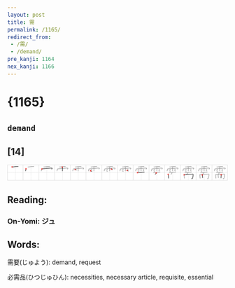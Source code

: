 ```yaml
---
layout: post
title: 需
permalink: /1165/
redirect_from:
 - /需/
 - /demand/
pre_kanji: 1164
nex_kanji: 1166
---
```


# {1165}

## `demand`

## [14]

<div class="stroke"><img src="../images/E99C80.png" /></div>

## Reading:

### On-Yomi: ジュ

## Words:

需要(じゅよう): demand, request

必需品(ひつじゅひん): necessities, necessary article, requisite, essential
